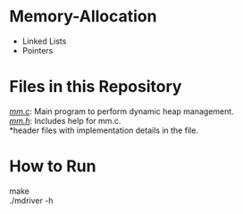 # Memory-Allocation
- Linked Lists<br>
- Pointers<br>

# Files in this Repository
*<ins>mm.c</ins>*: Main program to perform dynamic heap management.<br>
*<ins>mm.h</ins>*: Includes help for mm.c.<br>
*header files with implementation details in the file.<br>

# How to Run
make <br>
./mdriver -h<br>
